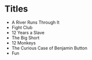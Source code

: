 # Titles

* A River Runs Through It
* Fight Club
* 12 Years a Slave
* The Big Short
* 12 Monkeys
* The Curious Case of Benjamin Button
* Fun
